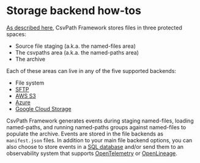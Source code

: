 # Storage backend how-tos

[As described here](../../organizing-inbound-data/the-three-data-spaces/), CsvPath Framework stores files in three protected spaces:&#x20;

* Source file staging (a.k.a. the named-files area)
* The csvpaths area (a.k.a. the named-paths area)
* The archive

Each of these areas can live in any of the five supported backends:&#x20;

* File system
* [SFTP](loading-files-from-s3-sftp-or-azure.md)
* [AWS S3](store-source-data-and-or-named-paths-and-or-the-archive-in-aws-s3.md)
* [Azure](store-source-data-and-or-named-paths-and-or-the-archive-in-azure.md)
* [Google Cloud Storage](store-source-data-and-or-named-paths-and-or-the-archive-in-google-cloud-storage.md)

CsvPath Framework generates events during staging named-files, loading named-paths, and running named-paths groups against named-files to populate the archive. Events are stored in the file backends as `manifest.json` files. In addition to your main file backend options, you can also choose to store events in a [SQL database](../send-events-to-mysql-or-postgres.md) and/or send them to an observability system that supports [OpenTelemetry](../../getting-started-with-csvpath-+-opentelemetry.md) or [OpenLineage](../../getting-started-with-csvpath-+-openlineage.md).&#x20;



